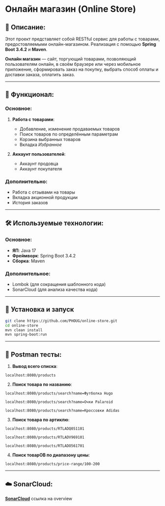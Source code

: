 # Онлайн магазин (Online Store)


## 📌 Описание:

Этот проект представляет собой RESTful сервис для работы с товарами,
предостовляемыми онлайн-магазином.
Реализация с помощью **Spring Boot 3.4.2** и **Maven**.

**Онлайн магазин** — сайт, торгующий товарами, позволяющий пользователям онлайн,
в своём браузере или через мобильное приложение, сформировать заказ на покупку,
выбрать способ оплаты и доставки заказа, оплатить заказ.

---


## 🤖 Функционал:

### Основное:

1. **Работа с товарами**:
    - Добавление, изменение продаваемых товаров
    - Поиск товаров по определённым параметрам
    - Корзина выбранных товаров
    - Вкладка _Избранное_


2. **Аккаунт пользователей**:
    - Аккаунт продовца
    - Аккаунт покупателя

### Дополнительно:

- Работа с отзывами на товары
- Вкладка акционной продукции
- История заказов

---


## 🛠 Используемые технологии:

### Основное:

- **ЯП**: Java 17
- **Фреймворк**: Spring Boot 3.4.2
- **Сборка**: Maven


### Дополнительное:

- Lombok (для сокращения шаблонного кода)
- SonarCloud (для анализа качества кода)

---


## 🚀 Установка и запуск

```bash
git clone https://github.com/PHOUG/online-store.git
cd online-store
mvn clean install
mvn spring-boot:run
```
---
## 📝 Postman тесты:
1. **Вывод всего списка**:

```localhost:8080/products```

2. **Поиск товара по названию**:

```localhost:8080/products/search?name=Футболка Hugo```

```localhost:8080/products/search?name=Очки Palaroid```

```localhost:8080/products/search?name=Кроссовки Adidas```

3. **Поиск товара по артиклю**:

```localhost:8080/products/RTLADQ051101```

```localhost:8080/products/RTLADV969101```

```localhost:8080/products/RTLADO561701```


4. **Поиск товарОВ по диапазону цены**:

```localhost:8080/products/price-range/100-200```

---

## ☁️ SonarCloud:
[**SonarCloud**](https://sonarcloud.io/project/overview?id=PHOUG_online-store) ссылка на overview


